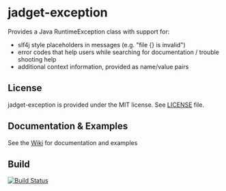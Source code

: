 # jadget-exception

Provides a Java RuntimeException class with support for:
* slf4j style placeholders in messages (e.g. "file {} is invalid")
* error codes that help users while searching for documentation / trouble shooting help
* additional context information, provided as name/value pairs

## License

jadget-exception is provided under the MIT license. See [LICENSE](LICENSE) file.

## Documentation & Examples

See the [Wiki](https://github.com/jadget/jadget-exception/wiki/) for documentation and examples

## Build

[![Build Status](https://travis-ci.org/jadget/jadget-exception.svg?branch=master)](https://travis-ci.org/jadget/jadget-exception)
